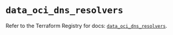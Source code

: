 # `data_oci_dns_resolvers`

Refer to the Terraform Registry for docs: [`data_oci_dns_resolvers`](https://registry.terraform.io/providers/hashicorp/oci/7.19.0/docs/data-sources/dns_resolvers).
